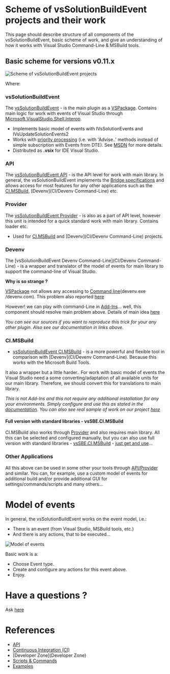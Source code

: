 # Scheme of vsSolutionBuildEvent projects and their work

This page should describe structure of all components of the vsSolutionBuildEvent, basic scheme of work, and give an understanding of how it works with Visual Studio Command-Line & MSBuild tools.

## Basic scheme for versions v0.11.x

![Scheme of vsSolutionBuildEvent projects](https://bitbucket.org/3F/vssolutionbuildevent/wiki/Resources/scheme.png)

Where:

### vsSolutionBuildEvent

The [vsSolutionBuildEvent](https://visualstudiogallery.msdn.microsoft.com/0d1dbfd7-ed8a-40af-ae39-281bfeca2334/) - is the main plugin as a [VSPackage](https://msdn.microsoft.com/en-us/library/bb166424.aspx). Contains main logic for work with events of Visual Studio through [Microsoft.VisualStudio.Shell.Interop](http://stackoverflow.com/a/18311007).

* Implements basic model of events with IVsSolutionEvents and IVsUpdateSolutionEvents2
* Works with [priority processing](http://stackoverflow.com/q/27018762) (i.e. with 'Advise..' methods instead of simple subscription with Events from DTE). See [MSDN](https://msdn.microsoft.com/en-us/library/Microsoft.VisualStudio.Shell.Interop.aspx) for more details.
* Distributed as **.vsix** for IDE Visual Studio.

### API

The [vsSolutionBuildEvent API](API) - is the API level for work with main library. In general, the vsSolutionBuildEvent implements the [Bridge specifications](API) and allows access for most features for any other applications such as the [CI.MSBuild](CI/CI.MSBuild), [Devenv](CI/Devenv Command-Line) etc.

### Provider

The [vsSolutionBuildEvent Provider](API) - is also as a part of API level, however this unit is intended for a quick standard work with main library. Contains loader etc.

* Used for [CI.MSBuild](CI/CI.MSBuild) and [Devenv](CI/Devenv Command-Line) projects.

### Devenv

The [vsSolutionBuildEvent Devenv Command-Line](CI/Devenv Command-Line) - is a wrapper and translator of the model of events for main library to support the command-line of Visual Studio. 

**Why is so strange ?**

[VSPackage](https://msdn.microsoft.com/en-us/library/bb166424.aspx) not allows any accessing to [Command line](https://msdn.microsoft.com/en-us/library/vstudio/xee0c8y7.aspx)(devenv.exe /devenv.com). This problem also reported [here](https://connect.microsoft.com/VisualStudio/feedback/details/1075033)

However! we can play with command-Line in [Add-Ins](https://msdn.microsoft.com/en-us/library/ms228754.aspx)... well, this component should resolve main problem above. Details of main idea [here](https://bitbucket.org/3F/vssolutionbuildevent/issue/25/does-this-work-for-command-line-builds-as#comment-14586721)

*You can see our sources if you want to reproduce this trick for your any other plugin. Also see our documentation in links above.*

### CI.MSBuild

* [vsSolutionBuildEvent CI.MSBuild](CI/CI.MSBuild) - is a more powerful and flexible tool in comparison with [Devenv](CI/Devenv Command-Line). Because this works with the Microsoft Build Tools.

It also a wrapper but a little harder.. For work with basic model of events the Visual Studio need a some converting/adaptation of all available units for our main library. Therefore, we should convert this for translations to main library.

*This is not Add-Ins and this not require any additional installation for any your environments. Simply configure and use this as stated in the [documentation](CI/CI.MSBuild). You can also see real sample of work on our project [here](https://ci.appveyor.com/project/3Fs/vssolutionbuildevent/build/build-31)*

#### Full version with standard libraries - vsSBE.CI.MSBuild

CI.MSBuild also works through [Provider](API) and also requires main library. All this can be selected and configured manually, but you can also use full version with standard libraries - [vsSBE.CI.MSBuild](https://www.nuget.org/packages/vsSBE.CI.MSBuild/) - [just get and use](CI/CI.MSBuild)...


### Other Applications

All this above can be used in some other your tools through [API/Provider](API) and similar. You can, for example, use a custom model of events for additional build and/or provide additional GUI for settings/commands/scripts and many others...

# Model of events

In general, the vsSolutionBuildEvent works on the event model, i.e.:

* There is an event (from Visual Studio, MSBuild tools, etc.)
* And there is any actions, that to be executed...

![Model of events](https://bitbucket.org/3F/vssolutionbuildevent/wiki/Resources/events_model.png)

Basic work is a:

* Choose Event type.
* Create and configure any actions for this event above.
* Enjoy.

# Have a questions ?

Ask [here](https://bitbucket.org/3F/vssolutionbuildevent/issues/new)

# References

* [API](API)
* [Continuous Integration (CI)](CI)
* [Developer Zone](Developer Zone)
* [Scripts & Commands](scripts)
* [Examples](Examples)
